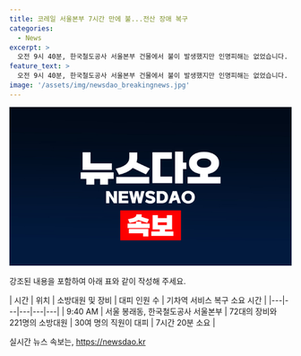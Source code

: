```yaml
---
title: 코레일 서울본부 7시간 만에 불...전산 장애 복구
categories:
  - News
excerpt: >
  오전 9시 40분, 한국철도공사 서울본부 건물에서 불이 발생했지만 인명피해는 없었습니다. 소방당국은 3시간 반 동안 72대의 장비와 221명의 인력을 투입해 불을 껐습니다. 하지만 통신설비 전선이 손상되어 전국 기차역의 발권 업무와 자동발권기 이용이 중단됐지만, 코레일은 오후 5시쯤 모든 서비스가 복구되어 정상 운영된다고 밝혔습니다. 소방당국은 화재 원인과 피해 규모를 조사 중입니다.
feature_text: >
  오전 9시 40분, 한국철도공사 서울본부 건물에서 불이 발생했지만 인명피해는 없었습니다. 소방당국은 3시간 반 동안 72대의 장비와 221명의 인력을 투입해 불을 껐습니다. 하지만 통신설비 전선이 손상되어 전국 기차역의 발권 업무와 자동발권기 이용이 중단됐지만, 코레일은 오후 5시쯤 모든 서비스가 복구되어 정상 운영된다고 밝혔습니다. 소방당국은 화재 원인과 피해 규모를 조사 중입니다.
image: '/assets/img/newsdao_breakingnews.jpg'
---
```


<p><img src="/assets/img/newsdao_breakingnews.jpg" alt="pcversion 속보" /></p>

<p>강조된 내용을 포함하여 아래 표와 같이 작성해 주세요.</p>

<p>| 시간 | 위치 | 소방대원 및 장비 | 대피 인원 수 | 기차역 서비스 복구 소요 시간 |
|---|---|---|---|---|
| 9:40 AM | 서울 봉래동, 한국철도공사 서울본부 | 72대의 장비와 221명의 소방대원 | 30여 명의 직원이 대피 | 7시간 20분 소요 |</p>
실시간 뉴스 속보는, <a href="https://newsdao.kr" rel="dofollow">https://newsdao.kr</a>


